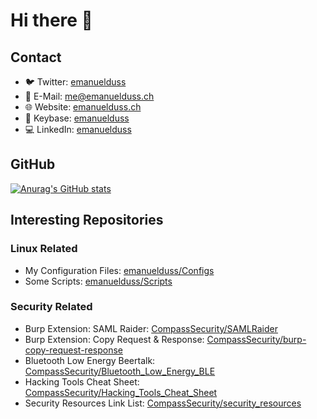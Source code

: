 # Hi there 👋

## Contact

- 🐦 Twitter: [emanuelduss](https://twitter.com/emanuelduss)
- 📧 E-Mail: me@emanuelduss.ch
- 🌐 Website: [emanuelduss.ch](https://emanuelduss.ch)
- 🔐 Keybase: [emanuelduss](https://keybase.io/emanuelduss)
- 💻 LinkedIn: [emanuelduss](https://www.linkedin.com/in/emanuelduss/)

## GitHub

[![Anurag's GitHub stats](https://github-readme-stats.vercel.app/api?username=emanuelduss&show_icons=true&theme=dark)](https://github.com/anuraghazra/github-readme-stats)

## Interesting Repositories

### Linux Related

- My Configuration Files: [emanuelduss/Configs](https://github.com/emanuelduss/Configs)
- Some Scripts: [emanuelduss/Scripts](https://github.com/emanuelduss/Scripts)

### Security Related

- Burp Extension: SAML Raider:
  [CompassSecurity/SAMLRaider](https://github.com/CompassSecurity/SAMLRaider)
- Burp Extension: Copy Request & Response:
  [CompassSecurity/burp-copy-request-response](https://github.com/CompassSecurity/burp-copy-request-response)
- Bluetooth Low Energy Beertalk:
  [CompassSecurity/Bluetooth_Low_Energy_BLE](https://github.com/CompassSecurity/Bluetooth_Low_Energy_BLE)
- Hacking Tools Cheat Sheet:
  [CompassSecurity/Hacking_Tools_Cheat_Sheet](https://github.com/CompassSecurity/Hacking_Tools_Cheat_Sheet)
- Security Resources Link List:
  [CompassSecurity/security_resources](https://github.com/CompassSecurity/security_resources)


